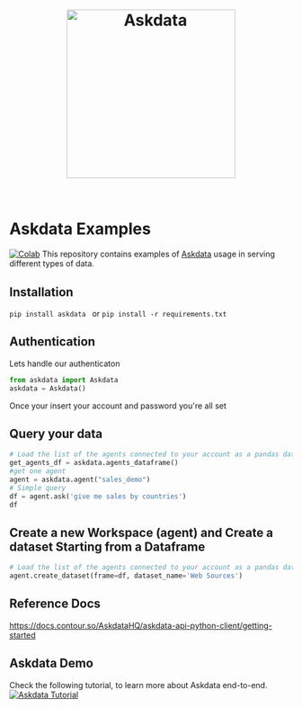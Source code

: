<h1 align="center">
	<img width="300" src="https://uploads-ssl.webflow.com/5dff758010bfa7f94c98e37e/5e9b0ff61b847f206e4c8da8_askdata-logo-black-p-500.png" alt="Askdata">
	<br>
	<br>
</h1>
 
# Askdata Examples
[![Colab](https://colab.research.google.com/assets/colab-badge.svg)](https://colab.research.google.com/github/AskdataInc/askdata-examples/blob/master/notebooks/Askdata%20-%20Quickstart.ipynb)
This repository contains examples of [Askdata](https://www.askdata.com/) usage in serving different types of data.
## Installation
``
 pip install askdata 
``
or
``
pip install -r requirements.txt
``
## Authentication
Lets handle our authenticaton
```python
from askdata import Askdata
askdata = Askdata()
```
Once your insert your account and password you're all set
## Query your data
```python
# Load the list of the agents connected to your account as a pandas dataframe
get_agents_df = askdata.agents_dataframe()
#get one agent
agent = askdata.agent("sales_demo")
# Simple query
df = agent.ask('give me sales by countries')
df
```
## Create a new Workspace (agent) and Create a dataset Starting from a Dataframe
```python
# Load the list of the agents connected to your account as a pandas dataframe
agent.create_dataset(frame=df, dataset_name='Web Sources')
```

## Reference Docs
https://docs.contour.so/AskdataHQ/askdata-api-python-client/getting-started

## Askdata Demo
Check the following tutorial, to learn more about Askdata end-to-end. 
[![Askdata Tutorial](https://img.youtube.com/vi/uEc9ogi2-10/0.jpg)](https://youtu.be/uEc9ogi2-10) 
